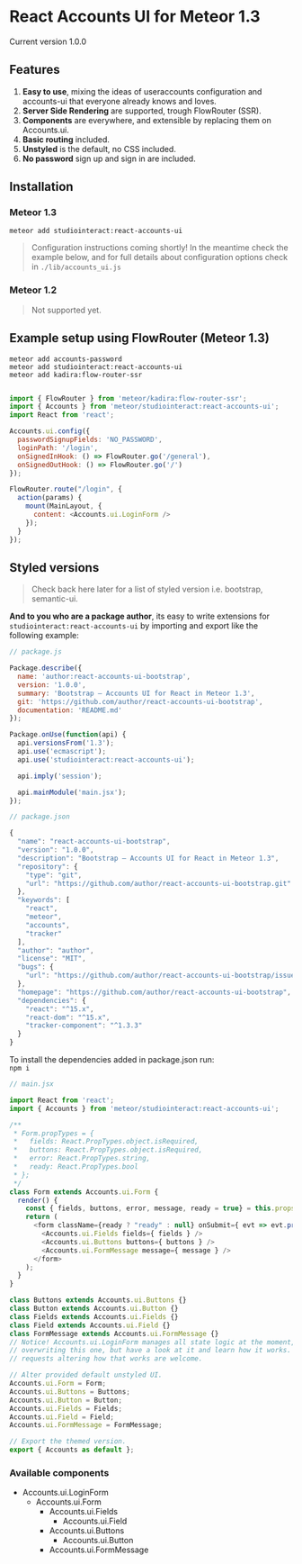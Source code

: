 # React Accounts UI for Meteor 1.3

Current version 1.0.0

## Features

1. **Easy to use**, mixing the ideas of useraccounts configuration and accounts-ui that everyone already knows and loves.
2. **Server Side Rendering** are supported, trough FlowRouter (SSR).
3. **Components** are everywhere, and extensible by replacing them on Accounts.ui.
4. **Basic routing** included.
5. **Unstyled** is the default, no CSS included.
4. **No password** sign up and sign in are included.

## Installation

### Meteor 1.3

`meteor add studiointeract:react-accounts-ui`

> Configuration instructions coming shortly! In the meantime check the example below, and for full details about configuration options check in `./lib/accounts_ui.js`

### Meteor 1.2

> Not supported yet.

## Example setup using FlowRouter (Meteor 1.3)

`meteor add accounts-password`  
`meteor add studiointeract:react-accounts-ui`  
`meteor add kadira:flow-router-ssr`

```javascript

import { FlowRouter } from 'meteor/kadira:flow-router-ssr';
import { Accounts } from 'meteor/studiointeract:react-accounts-ui';
import React from 'react';

Accounts.ui.config({
  passwordSignupFields: 'NO_PASSWORD',
  loginPath: '/login',
  onSignedInHook: () => FlowRouter.go('/general'),
  onSignedOutHook: () => FlowRouter.go('/')
});

FlowRouter.route("/login", {
  action(params) {
    mount(MainLayout, {
      content: <Accounts.ui.LoginForm />
    });
  }
});

```

## Styled versions

> Check back here later for a list of styled version i.e. bootstrap, semantic-ui.

**And to you who are a package author**, its easy to write extensions for `studiointeract:react-accounts-ui` by importing and export like the following example:

```javascript
// package.js

Package.describe({
  name: 'author:react-accounts-ui-bootstrap',
  version: '1.0.0',
  summary: 'Bootstrap – Accounts UI for React in Meteor 1.3',
  git: 'https://github.com/author/react-accounts-ui-bootstrap',
  documentation: 'README.md'
});

Package.onUse(function(api) {
  api.versionsFrom('1.3');
  api.use('ecmascript');
  api.use('studiointeract:react-accounts-ui');

  api.imply('session');

  api.mainModule('main.jsx');
});
```

```javascript
// package.json

{
  "name": "react-accounts-ui-bootstrap",
  "version": "1.0.0",
  "description": "Bootstrap – Accounts UI for React in Meteor 1.3",
  "repository": {
    "type": "git",
    "url": "https://github.com/author/react-accounts-ui-bootstrap.git"
  },
  "keywords": [
    "react",
    "meteor",
    "accounts",
    "tracker"
  ],
  "author": "author",
  "license": "MIT",
  "bugs": {
    "url": "https://github.com/author/react-accounts-ui-bootstrap/issues"
  },
  "homepage": "https://github.com/author/react-accounts-ui-bootstrap",
  "dependencies": {
    "react": "^15.x",
    "react-dom": "^15.x",
    "tracker-component": "^1.3.3"
  }
}

```

To install the dependencies added in package.json run:  
`npm i`

```javascript
// main.jsx

import React from 'react';
import { Accounts } from 'meteor/studiointeract:react-accounts-ui';

/**
 * Form.propTypes = {
 *   fields: React.PropTypes.object.isRequired,
 *   buttons: React.PropTypes.object.isRequired,
 *   error: React.PropTypes.string,
 *   ready: React.PropTypes.bool
 * };
 */
class Form extends Accounts.ui.Form {
  render() {
    const { fields, buttons, error, message, ready = true} = this.props;
    return (
      <form className={ready ? "ready" : null} onSubmit={ evt => evt.preventDefault() } className="accounts-ui">
        <Accounts.ui.Fields fields={ fields } />
        <Accounts.ui.Buttons buttons={ buttons } />
        <Accounts.ui.FormMessage message={ message } />
      </form>
    );
  }
}

class Buttons extends Accounts.ui.Buttons {}
class Button extends Accounts.ui.Button {}
class Fields extends Accounts.ui.Fields {}
class Field extends Accounts.ui.Field {}
class FormMessage extends Accounts.ui.FormMessage {}
// Notice! Accounts.ui.LoginForm manages all state logic at the moment, so avoid
// overwriting this one, but have a look at it and learn how it works. And pull
// requests altering how that works are welcome.

// Alter provided default unstyled UI.
Accounts.ui.Form = Form;
Accounts.ui.Buttons = Buttons;
Accounts.ui.Button = Button;
Accounts.ui.Fields = Fields;
Accounts.ui.Field = Field;
Accounts.ui.FormMessage = FormMessage;

// Export the themed version.
export { Accounts as default };

```

### Available components

* Accounts.ui.LoginForm
  * Accounts.ui.Form
    * Accounts.ui.Fields
      * Accounts.ui.Field
    * Accounts.ui.Buttons
      * Accounts.ui.Button
    * Accounts.ui.FormMessage
